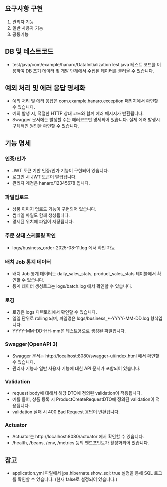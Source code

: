  ## 요구사항 구현
1. 관리자 기능
2. 일반 사용자 기능
3. 공통기능
## DB 및 테스트코드
- test/java/com/example/hanaro/DataInitializationTest.java 테스트 코드를 이용하여 DB 초기 데이터 및 개발 단계에서 수집된 데이터를 불러올 수 있습니다.
## 예외 처리 및 에러 응답 명세화
- 예외 처리 및 에러 응답은 com.example.hanaro.exception 패키지에서 확인할 수 있습니다.
- 예외 발생 시, 적절한 HTTP 상태 코드와 함께 에러 메시지가 반환됩니다.
- Swagger 문서에는 발생할 수는 에러코드만 명세되어 있습니다. 실제 에러 발생시 구체적인 원인을 확인할 수 있습니다.
## 기능 명세
### 인증/인가
- JWT 토큰 기반 인증/인가 기능이 구현되어 있습니다.
- 로그인 시 JWT 토큰이 발급됩니다.
- 관리자 계정은 hanaro/12345678 입니다.

### 파일업로드
- 상품 이미지 업로드 기능이 구현되어 있습니다.
- 썸네일 파일도 함께 생성됩니다.
- 명세된 위치에 파일이 저장됩니다.

### 주문 상태 스케줄링 확인
- logs/business_order-2025-08-11.log 에서 확인 가능

### 배치 Job 통계 데이터
- 배치 Job 통계 데이터는 daily_sales_stats, product_sales_stats 테이블에서 확인할 수 있습니다.
- 통계 데이터 생성로그는 logs/batch.log 에서 확인할 수 있습니다.

### 로깅
- 로깅은 logs 디렉토리에서 확인할 수 있습니다.
- 일일 단위로 rolling 되며, 파일명은 logs/business_*-YYYY-MM-DD.log 형식입니다.
- YYYY-MM-DD-HH-mm은 테스트용으로 생성된 파일입니다.

### Swagger(OpenAPI 3)
- Swagger 문서는 http://localhost:8080/swagger-ui/index.html 에서 확인할 수 있습니다.
- 관리자 기능과 일반 사용자 기능에 대한 API 문서가 포함되어 있습니다.

### Validation
- request body에 대해서 해당 DTO에 정의된 validation이 적용됩니다.
- 예를 들어, 상품 등록 시 ProductCreateRequestDTO에 정의된 validation이 적용됩니다.
- validation 실패 시 400 Bad Request 응답이 반환됩니다.

### Actuator
- Actuator는 http://localhost:8080/actuator 에서 확인할 수 있습니다.
- /health, /beans, /env, /metrics 등의 엔드포인트가 활성화되어 있습니다.

## 참고
- application.yml 파일에서 jpa.hibernate.show_sql: true 설정을 통해 SQL 로그를 확인할 수 있습니다. (현재 false로 설정되어 있습니다.)

